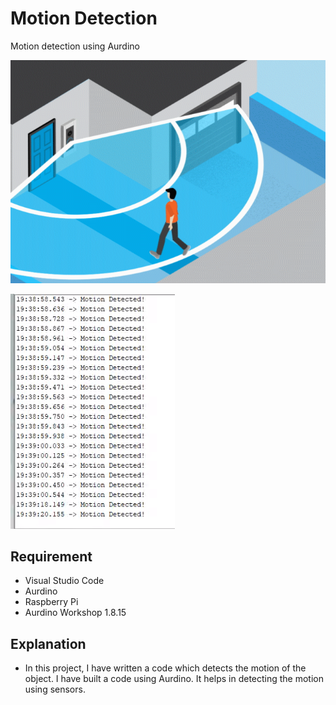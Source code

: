#  Motion Detection

Motion  detection using Aurdino

![result.png](https://github.com/c-bhavya-sree/jarwis1/blob/main/motion%20detector.gif)





![result.png](https://github.com/c-bhavya-sree/jarwis1/blob/main/Output.png)

## Requirement

- Visual Studio Code
- Aurdino
- Raspberry Pi
- Aurdino Workshop 1.8.15

## Explanation

- In this project, I have written a code which detects the motion of the object. I have built a code using Aurdino. It helps in detecting the motion using sensors.
